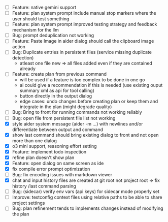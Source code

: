 - [ ] Feature: native gemini support
- [ ] Feature: plan system prompt include manual stop markers where the user should test something
- [ ] Feature: plan system prompt improved testing strategy and feedback mechanism for the llm
- [ ] Bug: prompt deduplication not working
- [ ] Feature: Paste Image in aider dialog should call the clipboard image action
- [ ] Bug: Duplicate entries in persistent files (service missing duplicate detection)
  - atleast one file new => all files added even if they are contained already
- [ ] Feature: create plan from previous command 
  - will be used if a feature is too complex to be done in one go
  - ai could give a recommendation if this is needed (use existing ouput summary xml as api for tool calling)
  - button directly in the output dialog
  - edge cases: undo changes before creating plan or keep them and integrate in the plan (might degrade quality)
- [ ] Bug: Bring to front for running commands not working reliably
- [ ] Bug: open file from persistent file list not working
- [x] style aider system message (aider -m ...) with newlines and/or differentiate between output and command
- [x] show last command should bring existing dialog to front and not open more than one dialog
- [x] o3 mini support, reasoning effort setting
- [x] Feature: implement todo inspection
- [x] refine plan doesn't show plan
- [x] Feature: open dialog on same screen as ide
- [x] fix compile error prompt optimization
- [ ] Bug: fix encoding issues with markdown viewer
- [x] chat and input history files are created at git root not project root => fix history /last command parsing
- [ ] Bug: (sidecar) verify env vars (api keys) for sidecar mode properly set
- [ ] Improve: testconfig context files using relative paths to be able to share project settings
- [ ] Bug: plan refinement tends to implements changes instead of modifying the plan
